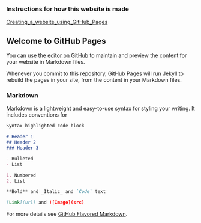 ### Instructions for how this website is made
[Creating_a_website_using_GitHub_Pages](https://github.com/rpclancy/rpclancy.github.io/tree/master/projects/Creating_a_website_using_GitHub_Pages.md)

## Welcome to GitHub Pages

You can use the [editor on GitHub](https://github.com/rpclancy/rpclancy.github.io/edit/master/index.md) to maintain and preview the content for your website in Markdown files.

Whenever you commit to this repository, GitHub Pages will run [Jekyll](https://jekyllrb.com/) to rebuild the pages in your site, from the content in your Markdown files.

### Markdown

Markdown is a lightweight and easy-to-use syntax for styling your writing. It includes conventions for

```markdown
Syntax highlighted code block

# Header 1
## Header 2
### Header 3

- Bulleted
- List

1. Numbered
2. List

**Bold** and _Italic_ and `Code` text

[Link](url) and ![Image](src)
```

For more details see [GitHub Flavored Markdown](https://guides.github.com/features/mastering-markdown/).
